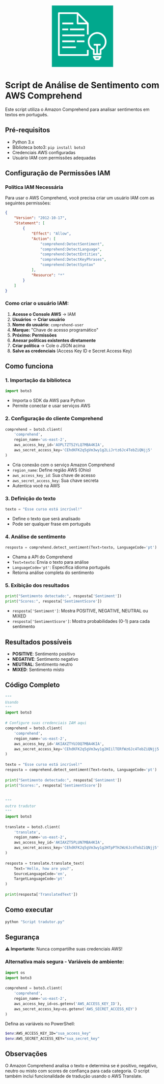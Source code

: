 <p align="center">
  <img src="Amazon Comprehend.png" alt="Análise de Sentimento com AWS Comprehend" width="200"/>
</p>

# Script de Análise de Sentimento com AWS Comprehend

Este script utiliza o Amazon Comprehend para analisar sentimentos em textos em português.

## Pré-requisitos

- Python 3.x
- Biblioteca boto3: `pip install boto3`
- Credenciais AWS configuradas
- Usuário IAM com permissões adequadas

## Configuração de Permissões IAM

### Política IAM Necessária

Para usar o AWS Comprehend, você precisa criar um usuário IAM com as seguintes permissões:

```json
{
    "Version": "2012-10-17",
    "Statement": [
        {
            "Effect": "Allow",
            "Action": [
                "comprehend:DetectSentiment",
                "comprehend:DetectLanguage",
                "comprehend:DetectEntities",
                "comprehend:DetectKeyPhrases",
                "comprehend:DetectSyntax"
            ],
            "Resource": "*"
        }
    ]
}
```

### Como criar o usuário IAM:

1. **Acesse o Console AWS** → IAM
2. **Usuários** → **Criar usuário**
3. **Nome do usuário:** `comprehend-user`
4. **Marque:** "Chave de acesso programático"
5. **Próximo: Permissões**
6. **Anexar políticas existentes diretamente**
7. **Criar política** → Cole o JSON acima
8. **Salve as credenciais** (Access Key ID e Secret Access Key)

## Como funciona

### 1. Importação da biblioteca
```python
import boto3
```
- Importa o SDK da AWS para Python
- Permite conectar e usar serviços AWS

### 2. Configuração do cliente Comprehend
```python
comprehend = boto3.client(
    'comprehend',
    region_name='us-east-2',
    aws_access_key_id='AOPLTZT52YLQ7MBA4KIA',
    aws_secret_access_key='CEhdKFK2q5gVm3wy1g2LiJrtz6Jc4TebZiQNjj5'
)
```
- Cria conexão com o serviço Amazon Comprehend
- `region_name`: Define região AWS (Ohio)
- `aws_access_key_id`: Sua chave de acesso
- `aws_secret_access_key`: Sua chave secreta
- Autentica você na AWS

### 3. Definição do texto
```python
texto = "Esse curso está incrível!"
```
- Define o texto que será analisado
- Pode ser qualquer frase em português

### 4. Análise de sentimento
```python
resposta = comprehend.detect_sentiment(Text=texto, LanguageCode='pt')
```
- Chama a API do Comprehend
- `Text=texto`: Envia o texto para análise
- `LanguageCode='pt'`: Especifica idioma português
- Retorna análise completa do sentimento

### 5. Exibição dos resultados
```python
print("Sentimento detectado:", resposta['Sentiment'])
print("Scores:", resposta['SentimentScore'])
```
- `resposta['Sentiment']`: Mostra POSITIVE, NEGATIVE, NEUTRAL ou MIXED
- `resposta['SentimentScore']`: Mostra probabilidades (0-1) para cada sentimento

## Resultados possíveis

- **POSITIVE**: Sentimento positivo
- **NEGATIVE**: Sentimento negativo  
- **NEUTRAL**: Sentimento neutro
- **MIXED**: Sentimento misto

## Código Completo
```python
"""
Usando 
"""
import boto3

# Configure suas credenciais IAM aqui
comprehend = boto3.client(
    'comprehend',
    region_name='us-east-2',
    aws_access_key_id='AKIAXZTYUJOQ7MBA4KIA',
    aws_secret_access_key='CEhdKFK2q5gVm3wy1g2HIilTERfWz6Jc4TebZiQNjj5'
)

texto = "Esse curso está incrível!"
resposta = comprehend.detect_sentiment(Text=texto, LanguageCode='pt')

print("Sentimento detectado:", resposta['Sentiment'])
print("Scores:", resposta['SentimentScore'])


"""
outro tradutor
"""
import boto3

translate = boto3.client(
    'translate',
    region_name='us-east-2',
    aws_access_key_id='AKIAXZT5PLUN7MBA4KIA',
    aws_secret_access_key='CEhdKFK2q5gVm3wy1g2HTpPTHJWz6Jc4TebZiQNjj5'
)

resposta = translate.translate_text(
    Text='Hello, how are you?',
    SourceLanguageCode='en',
    TargetLanguageCode='pt'
)

print(resposta['TranslatedText'])
```

## Como executar

```bash
python "Script tradutor.py"
```

## Segurança

⚠️ **Importante**: Nunca compartilhe suas credenciais AWS!

### Alternativa mais segura - Variáveis de ambiente:

```python
import os
import boto3

comprehend = boto3.client(
    'comprehend',
    region_name='us-east-2',
    aws_access_key_id=os.getenv('AWS_ACCESS_KEY_ID'),
    aws_secret_access_key=os.getenv('AWS_SECRET_ACCESS_KEY')
)
```

Defina as variáveis no PowerShell:
```bash
$env:AWS_ACCESS_KEY_ID="sua_access_key"
$env:AWS_SECRET_ACCESS_KEY="sua_secret_key"
```

## Observações

O Amazon Comprehend analisa o texto e determina se é positivo, negativo, neutro ou misto com scores de confiança para cada categoria. O script também inclui funcionalidade de tradução usando o AWS Translate.
